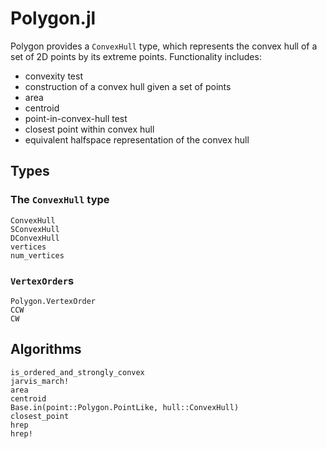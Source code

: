 # Polygon.jl

Polygon provides a `ConvexHull` type, which represents the convex hull of a set
of 2D points by its extreme points. Functionality includes:

* convexity test
* construction of a convex hull given a set of points
* area
* centroid
* point-in-convex-hull test
* closest point within convex hull
* equivalent halfspace representation of the convex hull

## Types

### The `ConvexHull` type

```@docs
ConvexHull
SConvexHull
DConvexHull
vertices
num_vertices
```

### `VertexOrder`s

```@docs
Polygon.VertexOrder
CCW
CW
```

## Algorithms

```@docs
is_ordered_and_strongly_convex
jarvis_march!
area
centroid
Base.in(point::Polygon.PointLike, hull::ConvexHull)
closest_point
hrep
hrep!
```

